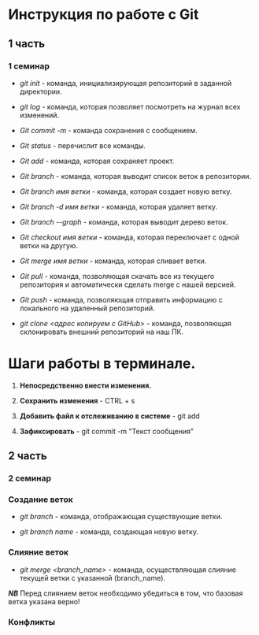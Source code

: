 # Инструкция по работе с Git
## 1 часть
### 1 семинар
* *git init* - команда, инициализирующая репозиторий в заданной директории.

* *git log* - команда, которая позволяет посмотреть на журнал всех изменений.

* *Git commit -m* - команда сохранения с сообщением.

* *Git status* - перечислит все команды.

* *Git add* - команда, которая сохраняет проект.

* *Git branch* - команда, которая выводит список веток в репозитории.

* *Git branch имя ветки* - команда, которая создает новую ветку.

* *Git branch -d имя ветки* - команда, которая удаляет ветку.

* *Git branch --graph* - команда, которая выводит дерево веток.

* *Git checkout имя ветки* - команда, которая переключает с одной ветки на другую.

* *Git merge имя ветки* - команда, которая сливает ветки.

* *Git pull* - команда,  позволяющая скачать все из текущего репозитория и автоматически сделать merge с нашей версией.

* *Git push* - команда, позволяющая отправить информацию с локального на удаленный репозиторий.

* *git clone <адрес копируем с GitHub>* - команда, позволяющая склонировать внешний репозиторий на наш ПК.


# **Шаги работы в терминале.**

1. **Непосредственно внести изменения.**

2. **Сохранить изменения** - CTRL + s

3. **Добавить файл к отслеживанию в системе** - git add

4. **Зафиксировать** - git commit -m "Текст сообщения"

## 2 часть
### 2 семинар
### Создание веток

* *git branch* - команда, отображающая существующие ветки.

* *git branch name* - команда, создающая новую ветку.
### Слияние веток

* *git merge <branch_name>* - команда, осуществляющая слияние текущей ветки с указанной (branch_name).

__*NB*__ Перед слиянием веток необходимо убедиться в том, что базовая ветка указана верно!

### Конфликты 